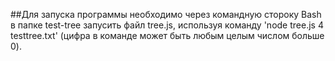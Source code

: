 ##Для запуска программы необходимо через командную стороку Bash в папке test-tree запусить файл tree.js, используя команду 'node tree.js 4 testtree.txt' (цифра в команде может быть любым целым числом больше 0).
